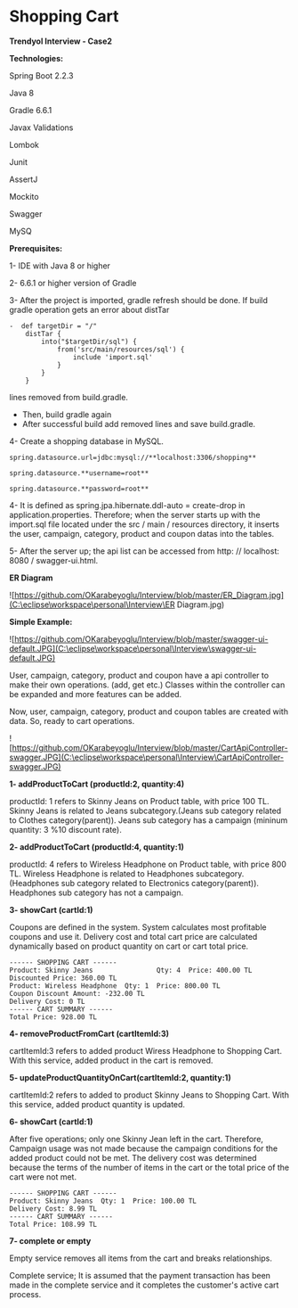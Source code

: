 # Shopping Cart 

**Trendyol Interview - Case2**

**Technologies:**

Spring Boot 2.2.3

Java 8

Gradle 6.6.1

Javax Validations

Lombok

Junit

AssertJ

Mockito

Swagger

MySQ

**Prerequisites:**

1- IDE with Java 8 or higher

2- 6.6.1 or higher version of Gradle

3- After the project is imported, gradle refresh should be done. If build gradle operation gets an error about distTar

	-  def targetDir = "/"
		distTar {
			into("$targetDir/sql") {
				from('src/main/resources/sql') {
					include 'import.sql'
				}
			}
		}  
lines removed from build.gradle.

 -  Then, build gradle again
 -  After successful build add removed lines and save  build.gradle.

4- Create a shopping database in MySQL.

`spring.datasource.url=jdbc:mysql://**localhost:3306/shopping**`

`spring.datasource.**username=root**`

`spring.datasource.**password=root**`

4- It is defined as spring.jpa.hibernate.ddl-auto = create-drop in application.properties. Therefore; when the server starts up with the import.sql file located under the src / main / resources directory, it inserts the user, campaign, category, product and coupon datas into the tables. 

5- After the server up; the api list can be accessed from http: // localhost: 8080 / swagger-ui.html.



**ER Diagram**

![https://github.com/OKarabeyoglu/Interview/blob/master/ER_Diagram.jpg](C:\eclipse\workspace\personal\Interview\ER Diagram.jpg)



**Simple Example:**

![https://github.com/OKarabeyoglu/Interview/blob/master/swagger-ui-default.JPG](C:\eclipse\workspace\personal\Interview\swagger-ui-default.JPG)

User, campaign, category, product and coupon have a api controller to make their own operations. (add, get etc.) Classes within the controller can be expanded and more features can be added.

Now, user, campaign, category, product and coupon tables are created with data. So, ready to cart operations. 

![https://github.com/OKarabeyoglu/Interview/blob/master/CartApiController-swagger.JPG](C:\eclipse\workspace\personal\Interview\CartApiController-swagger.JPG)

**1- addProductToCart (productId:2, quantity:4)**

productId: 1 refers to Skinny Jeans on Product table, with price 100 TL. Skinny Jeans is related to Jeans subcategory.(Jeans sub category related to Clothes category(parent)). Jeans sub category has a campaign (mininum quantity: 3 %10 discount rate).

**2- addProductToCart (productId:4, quantity:1)**

productId: 4 refers to Wireless Headphone on Product table, with price 800 TL. Wireless Headphone is related to Headphones subcategory.(Headphones sub category related to Electronics category(parent)). Headphones sub category has not a campaign.

**3- showCart (cartId:1)**

Coupons are defined in the system. System calculates most profitable coupons and use it. Delivery cost and total cart price are calculated dynamically based on product quantity on cart or cart total price.

```
------ SHOPPING CART ------
Product: Skinny Jeans                Qty: 4  Price: 400.00 TL  Discounted Price: 360.00 TL
Product: Wireless Headphone  Qty: 1  Price: 800.00 TL
Coupon Discount Amount: -232.00 TL
Delivery Cost: 0 TL
------ CART SUMMARY ------
Total Price: 928.00 TL
```

**4- removeProductFromCart (cartItemId:3)**

cartItemId:3 refers to added product Wiress Headphone to Shopping Cart. With this service, added product in the cart is removed.

**5- updateProductQuantityOnCart(cartItemId:2, quantity:1)**

cartItemId:2 refers to added to product Skinny Jeans to Shopping Cart. With this service, added product quantity is updated.

**6- showCart (cartId:1)**

After five operations; only one Skinny Jean left in the cart. Therefore, Campaign usage was not made because the campaign conditions for the added product could not be met. The delivery cost was determined because the terms of the number of items in the cart or the total price of the cart were not met.

```
------ SHOPPING CART ------
Product: Skinny Jeans  Qty: 1  Price: 100.00 TL
Delivery Cost: 8.99 TL
------ CART SUMMARY ------
Total Price: 108.99 TL
```

**7- complete or empty**

Empty service removes all items from the cart and breaks relationships.

Complete service; It is assumed that the payment transaction has been made in the complete service and it completes the customer's active cart process.



